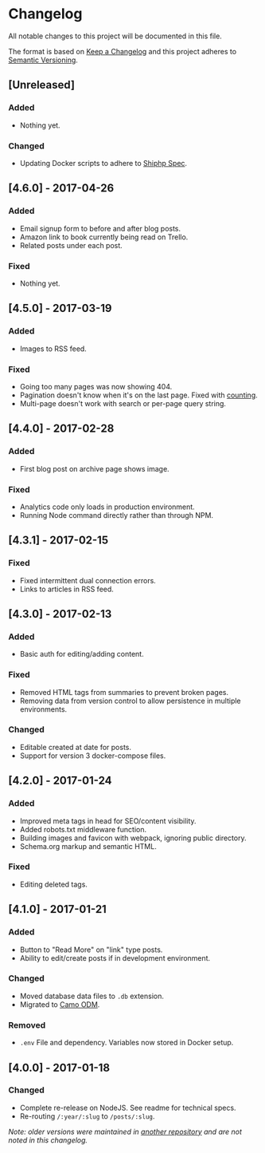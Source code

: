 # Changelog
All notable changes to this project will be documented in this file.

The format is based on [Keep a Changelog](http://keepachangelog.com/) 
and this project adheres to [Semantic Versioning](http://semver.org/).

## [Unreleased]
### Added
- Nothing yet.

### Changed
- Updating Docker scripts to adhere to [Shiphp Spec](https://github.com/shiphp/spec).

## [4.6.0] - 2017-04-26
### Added
- Email signup form to before and after blog posts.
- Amazon link to book currently being read on Trello.
- Related posts under each post.

### Fixed
- Nothing yet.

## [4.5.0] - 2017-03-19
### Added
- Images to RSS feed.

### Fixed
- Going too many pages was now showing 404.
- Pagination doesn't know when it's on the last page. Fixed with [counting](https://github.com/scottwrobinson/camo#counting).
- Multi-page doesn't work with search or per-page query string.

## [4.4.0] - 2017-02-28
### Added
- First blog post on archive page shows image.

### Fixed
- Analytics code only loads in production environment.
- Running Node command directly rather than through NPM.

## [4.3.1] - 2017-02-15
### Fixed
- Fixed intermittent dual connection errors.
- Links to articles in RSS feed.

## [4.3.0] - 2017-02-13
### Added
- Basic auth for editing/adding content.

### Fixed
- Removed HTML tags from summaries to prevent broken pages.
- Removing data from version control to allow persistence in multiple environments.

### Changed
- Editable created at date for posts.
- Support for version 3 docker-compose files.

## [4.2.0] - 2017-01-24
### Added
- Improved meta tags in head for SEO/content visibility.
- Added robots.txt middleware function.
- Building images and favicon with webpack, ignoring public directory.
- Schema.org markup and semantic HTML.

### Fixed
- Editing deleted tags.

## [4.1.0] - 2017-01-21
### Added
- Button to "Read More" on "link" type posts.
- Ability to edit/create posts if in development environment.

### Changed
- Moved database data files to `.db` extension.
- Migrated to [Camo ODM](https://github.com/scottwrobinson/camo).

### Removed
- `.env` File and dependency. Variables now stored in Docker setup.

## [4.0.0] - 2017-01-18
### Changed
- Complete re-release on NodeJS. See readme for technical specs.
- Re-routing `/:year/:slug` to `/posts/:slug`.

_Note: older versions were maintained in [another repository](https://github.com/karllhughes/KH-Blog) and are not noted in this changelog._